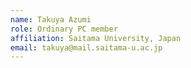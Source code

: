 ```yaml
---
name: Takuya Azumi
role: Ordinary PC member 
affiliation: Saitama University, Japan
email: takuya@mail.saitama-u.ac.jp
---
```

